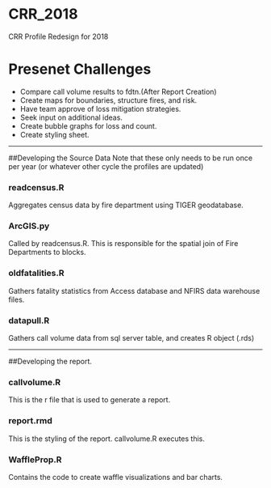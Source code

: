 
# CRR_2018
CRR Profile Redesign for 2018

# Presenet Challenges

* Compare call volume results to fdtn.(After Report Creation)
* Create maps for boundaries, structure fires, and risk.
* Have team approve of loss mitigation strategies. 
* Seek input on additional ideas. 
* Create bubble graphs for loss and count. 
* Create styling sheet. 


-------

##Developing the Source Data
Note that these only needs to be run once per year (or whatever other cycle the profiles are updated)

### readcensus.R
Aggregates census data by fire department using TIGER geodatabase.

### ArcGIS.py
Called by readcensus.R. This is responsible for the spatial join of Fire Departments to blocks. 

### oldfatalities.R
Gathers fatality statistics from Access database and NFIRS data warehouse files.

### datapull.R
Gathers call volume data from sql server table, and creates R object (.rds)

------

##Developing the report. 

### callvolume.R
This is the r file that is used to generate a report.

### report.rmd
This is the styling of the report. callvolume.R executes this. 

### WaffleProp.R
Contains the code to create waffle visualizations and bar charts. 